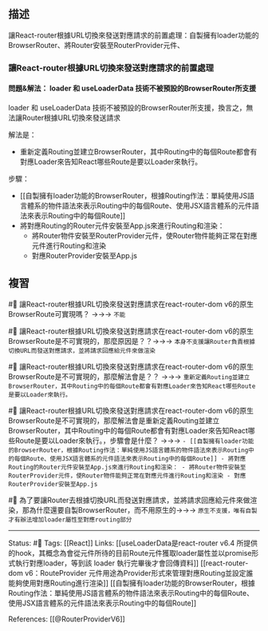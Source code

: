 ## 描述

讓React-router根據URL切換來發送對應請求的前置處理：自製擁有loader功能的BrowserRouter、將Router安裝至RouterProvider元件、


### 讓React-router根據URL切換來發送對應請求的前置處理



#### 問題&解法： loader 和 useLoaderData 技術不被預設的BrowserRouter所支援

loader 和 useLoaderData 技術不被預設的BrowserRouter所支援，換言之，無法讓Router根據URL切換來發送請求

解法是：
- 重新定義Routing並建立BrowserRouter，其中Routing中的每個Route都會有對應Loader來告知React哪些Route是要以Loader來執行。

步驟：
- [[自製擁有loader功能的BrowserRouter，根據Routing作法：單純使用JS語言體系的物件語法來表示Routing中的每個Route、使用JSX語言體系的元件語法來表示Routing中的每個Route]]
- 將對應Routing的Router元件安裝至App.js來進行Routing和渲染：
	- 將Router物件安裝至RouterProvider元件，使Router物件能夠正常在對應元件進行Routing和渲染
	- 對應RouterProvider安裝至App.js


## 複習

#🧠 讓React-router根據URL切換來發送對應請求在react-router-dom v6的原生BrowserRoute可實現嗎？ ->->-> `不能`

#🧠 讓React-router根據URL切換來發送對應請求在react-router-dom v6的原生BrowserRoute是不可實現的，那麼原因是？？->->-> `本身不支援讓Router負責根據切換URL而發送對應請求，並將請求回應給元件來做渲染`

#🧠 讓React-router根據URL切換來發送對應請求在react-router-dom v6的原生BrowserRoute是不可實現的，那麼解法會是？？ ->->-> `重新定義Routing並建立BrowserRouter，其中Routing中的每個Route都會有對應Loader來告知React哪些Route是要以Loader來執行。`


#🧠 讓React-router根據URL切換來發送對應請求在react-router-dom v6的原生BrowserRoute是不可實現的，那麼解法會是重新定義Routing並建立BrowserRouter，其中Routing中的每個Route都會有對應Loader來告知React哪些Route是要以Loader來執行。，步驟會是什麼？ ->->-> `- [[自製擁有loader功能的BrowserRouter，根據Routing作法：單純使用JS語言體系的物件語法來表示Routing中的每個Route、使用JSX語言體系的元件語法來表示Routing中的每個Route]] - 將對應Routing的Router元件安裝至App.js來進行Routing和渲染： - 將Router物件安裝至RouterProvider元件，使Router物件能夠正常在對應元件進行Routing和渲染 - 對應RouterProvider安裝至App.js`


#🧠 為了要讓Router去根據切換URL而發送對應請求，並將請求回應給元件來做渲染，那為什麼還要自製BrowserRouter，而不用原生的->->-> `原生不支援，唯有自製才有辦法增加loader屬性至對應routing部分`


---
Status:  #🌱 
Tags:
[[React]]
Links:
[[useLoaderData是react-router v6.4 所提供的hook，其概念為會從元件所待的目前Route元件獲取loader屬性並以promise形式執行對應loader，等到該 loader 執行完畢後才會回傳資料]]
[[react-router-dom v6：RouteProvider 元件用途為Provider形式來管理對應Routing並設定誰能夠使用對應Routing進行渲染]]
[[自製擁有loader功能的BrowserRouter，根據Routing作法：單純使用JS語言體系的物件語法來表示Routing中的每個Route、使用JSX語言體系的元件語法來表示Routing中的每個Route]]

References:
[[@RouterProviderV6]]

